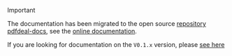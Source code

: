 > [!IMPORTANT]
> The documentation has been migrated to the open source [repository pdfdeal-docs](https://github.com/Menghuan1918/pdfdeal-docs), see the [online documentation](https://menghuan1918.github.io/pdfdeal-docs).

If you are looking for documentation on the `V0.1.x` version, please [see here](doc2x_old.md)
